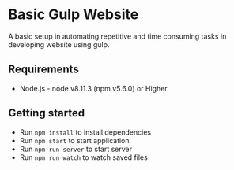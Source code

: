 # Basic Gulp Website
A basic setup in automating repetitive and time consuming tasks in developing website using gulp.

## Requirements
- Node.js - node v8.11.3 (npm v5.6.0) or Higher

## Getting started
- Run `npm install` to install dependencies
- Run `npm start` to start application
- Run `npm run server` to start server
- Run `npm run watch` to watch saved files
